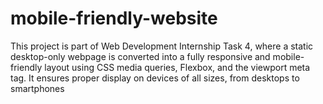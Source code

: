 # mobile-friendly-website
This project is part of Web Development Internship Task 4, where a static desktop-only webpage is converted into a fully responsive and mobile-friendly layout using CSS media queries, Flexbox, and the viewport meta tag. It ensures proper display on devices of all sizes, from desktops to smartphones
